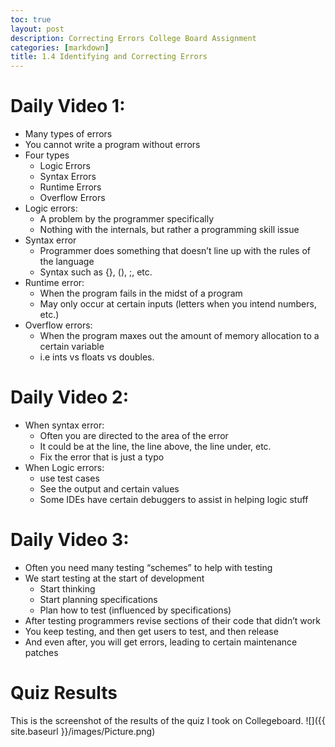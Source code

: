 ```yaml
---
toc: true
layout: post
description: Correcting Errors College Board Assignment
categories: [markdown]
title: 1.4 Identifying and Correcting Errors
---
```


# Daily Video 1:

- Many types of errors
- You cannot write a program without errors
- Four types
    - Logic Errors
    - Syntax Errors
    - Runtime Errors
    - Overflow Errors
- Logic errors:
    - A problem by the programmer specifically
    - Nothing with the internals, but rather a programming skill issue
- Syntax error
    - Programmer does something that doesn’t line up with the rules of the language
    - Syntax such as {}, (), ;, etc.
- Runtime error:
    - When the program fails in the midst of a program
    - May only occur at certain inputs (letters when you intend numbers, etc.)
- Overflow errors:
    - When the program maxes out the amount of memory allocation to a certain variable
    - i.e ints vs floats vs doubles.

# Daily Video 2:

- When syntax error:
    - Often you are directed to the area of the error
    - It could be at the line, the line above, the line under, etc.
    - Fix the error that is just a typo
- When Logic errors:
    - use test cases
    - See the output and certain values
    - Some IDEs have certain debuggers to assist in helping logic stuff

# Daily Video 3:

- Often you need many testing “schemes” to help with testing
- We start testing at the start of development
    - Start thinking
    - Start planning specifications
    - Plan how to test (influenced by specifications)
- After testing programmers revise sections of their code that didn’t work
- You keep testing, and then get users to test, and then release
- And even after, you will get errors, leading to certain maintenance patches

# Quiz Results

 This is the screenshot of the results of the quiz I took on Collegeboard.
![]({{ site.baseurl }}/images/Picture.png)